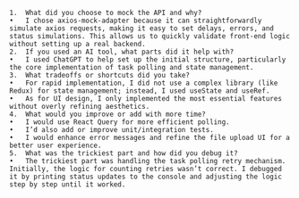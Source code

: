 	1.	What did you choose to mock the API and why?
	•	I chose axios-mock-adapter because it can straightforwardly simulate axios requests, making it easy to set delays, errors, and status simulations. This allows us to quickly validate front-end logic without setting up a real backend.
	2.	If you used an AI tool, what parts did it help with?
	•	I used ChatGPT to help set up the initial structure, particularly the core implementation of task polling and state management.
	3.	What tradeoffs or shortcuts did you take?
	•	For rapid implementation, I did not use a complex library (like Redux) for state management; instead, I used useState and useRef.
	•	As for UI design, I only implemented the most essential features without overly refining aesthetics.
	4.	What would you improve or add with more time?
	•	I would use React Query for more efficient polling.
	•	I’d also add or improve unit/integration tests.
	•	I would enhance error messages and refine the file upload UI for a better user experience.
	5.	What was the trickiest part and how did you debug it?
	•	The trickiest part was handling the task polling retry mechanism. Initially, the logic for counting retries wasn’t correct. I debugged it by printing status updates to the console and adjusting the logic step by step until it worked.
